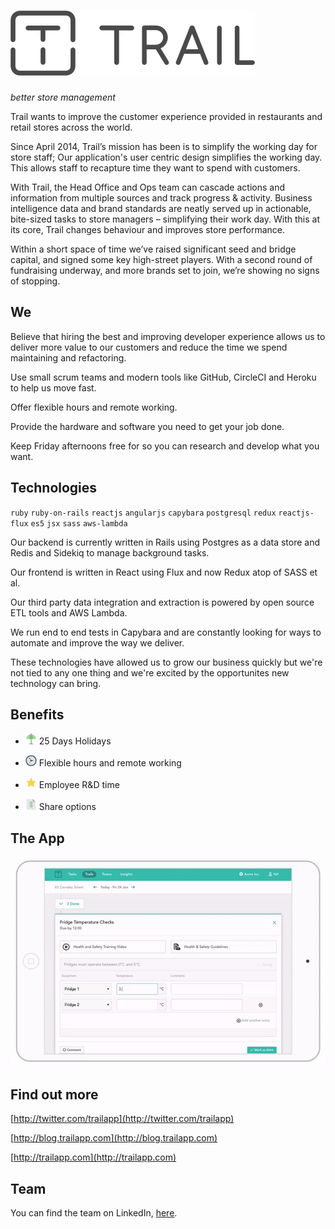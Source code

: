 # ![Trail Logo](assets/trail-logo.png "Trail")

_better store management_

Trail wants to improve the customer experience provided in restaurants and retail stores across the world.

Since April 2014, Trail’s mission has been is to simplify the working day for store staff; Our application's user centric design simplifies the working day. This allows staff to recapture time they want to spend with customers.

With Trail, the Head Office and Ops team can cascade actions and information from multiple sources and track progress & activity. Business intelligence data and brand standards are neatly served up in actionable, bite-sized tasks to store managers – simplifying their work day. With this at its core, Trail changes behaviour and improves store performance.

Within a short space of time we’ve raised significant seed and bridge capital, and signed some key high-street players. With a second round of fundraising underway, and more brands set to join, we’re showing no signs of stopping.

## We

Believe that hiring the best and improving developer experience allows us to deliver more value to our customers and reduce the time we spend maintaining and refactoring.

Use small scrum teams and modern tools like GitHub, CircleCI and Heroku to help us move fast.

Offer flexible hours and remote working. 

Provide the hardware and software you need to get your job done.

Keep Friday afternoons free for so you can research and develop what you want.

## Technologies

`ruby` `ruby-on-rails` `reactjs` `angularjs` `capybara` `postgresql` `redux` `reactjs-flux` `es5` `jsx` `sass` `aws-lambda` 

Our backend is currently written in Rails using Postgres as a data store and Redis and Sidekiq to manage background tasks.

Our frontend is written in React using Flux and now Redux atop of SASS et al.

Our third party data integration and extraction is powered by open source ETL tools and AWS Lambda.

We run end to end tests in Capybara and are constantly looking for ways to automate and improve the way we deliver.

These technologies have allowed us to grow our business quickly but we're not tied to any one thing and we're excited by the opportunites new technology can bring.


## Benefits

- <img src="assets/nucleo/objects-color_umbrella-14.png" 
alt="Holiday umbrella" width="18" height="18" /> 25 Days Holidays

- <img src="assets/nucleo/ui-color-2_time-clock.png" 
alt="Holiday umbrella" width="18" height="18" /> Flexible hours and remote working

- <img src="assets/nucleo/ui-color-2_favourite-31.png" 
alt="Holiday umbrella" width="18" height="18" /> Employee R&D time

- <img src="assets/nucleo/files-color_money.png" 
alt="Holiday umbrella" width="18" height="18" /> Share options

## The App

![Product demo gif](assets/product.gif "Product demo gif")

## Find out more

[http://twitter.com/trailapp](http://twitter.com/trailapp)

[http://blog.trailapp.com](http://blog.trailapp.com)

[http://trailapp.com](http://trailapp.com)

## Team

You can find the team on LinkedIn, [here](https://www.linkedin.com/vsearch/p?f_CC=9249864&trk=rr_connectedness).
